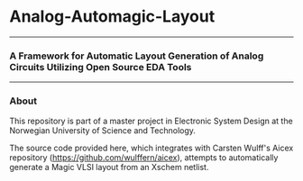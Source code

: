 
# Analog-Automagic-Layout
___
### A Framework for Automatic Layout Generation of Analog Circuits Utilizing Open Source EDA Tools
___
### About
This repository is part of a master project in Electronic System Design at the Norwegian University of Science and Technology.

The source code provided here, which integrates with Carsten Wulff's Aicex repository 
(https://github.com/wulffern/aicex), attempts to automatically generate a Magic VLSI layout from an 
Xschem netlist. 





